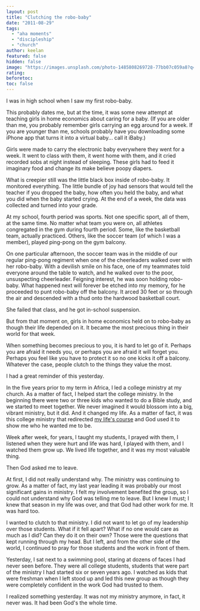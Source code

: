 ```yaml
---
layout: post
title: "Clutching the robo-baby"
date: "2011-08-29"
tags: 
  - "aha moments"
  - "discipleship"
  - "church"
author: keelan
featured: false
hidden: false
image: "https://images.unsplash.com/photo-1485808269728-77bb07c059a8?q=80&w=2070&auto=format&fit=crop&ixlib=rb-4.0.3&ixid=M3wxMjA3fDB8MHxwaG90by1wYWdlfHx8fGVufDB8fHx8fA%3D%3D"
rating:
beforetoc:
toc: false
---
```


I was in high school when I saw my first robo-baby.

This probably dates me, but at the time, it was some new attempt at teaching girls in home economics about caring for a baby. (If you are older than me, you probably remember girls carrying an egg around for a week. If you are younger than me, schools probably have you downloading some iPhone app that turns it into a virtual baby... call it iBaby.)

Girls were made to carry the electronic baby everywhere they went for a week. It went to class with them, it went home with them, and it cried recorded sobs at night instead of sleeping. These girls had to feed it imaginary food and change its make believe poopy diapers.

What is creepier still was the little black box inside of robo-baby. It monitored everything. The little bundle of joy had sensors that would tell the teacher if you dropped the baby, how often you held the baby, and what you did when the baby started crying. At the end of a week, the data was collected and turned into your grade.

At my school, fourth period was sports. Not one specific sport, all of them, at the same time. No matter what team you were on, all athletes congregated in the gym during fourth period. Some, like the basketball team, actually practiced. Others, like the soccer team (of which I was a member), played ping-pong on the gym balcony.

On one particular afternoon, the soccer team was in the middle of our regular ping-pong regiment when one of the cheerleaders walked over with her robo-baby. With a devilish smile on his face, one of my teammates told everyone around the table to watch, and he walked over to the poor, unsuspecting cheerleader. Feigning interest, he was soon holding robo-baby. What happened next will forever be etched into my memory, for he proceeded to punt robo-baby off the balcony. It arced 30 feet or so through the air and descended with a thud onto the hardwood basketball court.

She failed that class, and he got in-school suspension.

But from that moment on, girls in home economics held on to robo-baby as though their life depended on it. It became the most precious thing in their world for that week.

When something becomes precious to you, it is hard to let go of it. Perhaps you are afraid it needs you, or perhaps you are afraid it will forget you. Perhaps you feel like you have to protect it so no one kicks it off a balcony. Whatever the case, people clutch to the things they value the most.

I had a great reminder of this yesterday.

In the five years prior to my term in Africa, I led a college ministry at my church. As a matter of fact, I helped start the college ministry. In the beginning there were two or three kids who wanted to do a Bible study, and we started to meet together. We never imagined it would blossom into a big, vibrant ministry, but it did. And it changed my life. As a matter of fact, it was this college ministry that redirected [my life's course](http://blog.keelancook.com/why-a-tree "Why a tree?") and God used it to show me who he wanted me to be.

Week after week, for years, I taught my students, I prayed with them, I listened when they were hurt and life was hard, I played with them, and I watched them grow up. We lived life together, and it was my most valuable thing.

Then God asked me to leave.

At first, I did not really understand why. The ministry was continuing to grow. As a matter of fact, my last year leading it was probably our most significant gains in ministry. I felt my involvement benefited the group, so I could not understand why God was telling me to leave. But I knew I must; I knew that season in my life was over, and that God had other work for me. It was hard too.

I wanted to clutch to that ministry. I did not want to let go of my leadership over those students. What if it fell apart? What if no one would care as much as I did? Can they do it on their own? Those were the questions that kept running through my head. But I left, and from the other side of the world, I continued to pray for those students and the work in front of them.

Yesterday, I sat next to a swimming pool, staring at dozens of faces I had never seen before. They were all college students, students that were part of the ministry I had started six or seven years ago. I watched as kids that were freshman when I left stood up and led this new group as though they were completely confident in the work God had trusted to them.

I realized something yesterday. It was not my ministry anymore, in fact, it never was. It had been God's the whole time.
